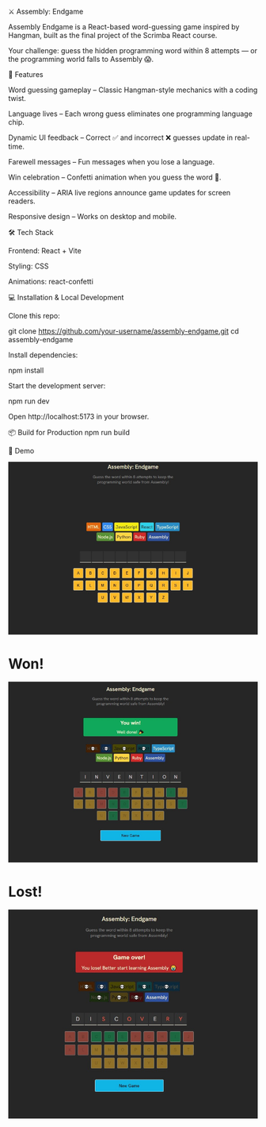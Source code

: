 ⚔️ Assembly: Endgame

Assembly Endgame is a React-based word-guessing game inspired by Hangman, built as the final project of the Scrimba React course.

Your challenge: guess the hidden programming word within 8 attempts — or the programming world falls to Assembly 😱.

🚀 Features

Word guessing gameplay – Classic Hangman-style mechanics with a coding twist.

Language lives – Each wrong guess eliminates one programming language chip.

Dynamic UI feedback – Correct ✅ and incorrect ❌ guesses update in real-time.

Farewell messages – Fun messages when you lose a language.

Win celebration – Confetti animation when you guess the word 🎊.

Accessibility – ARIA live regions announce game updates for screen readers.

Responsive design – Works on desktop and mobile.

🛠 Tech Stack

Frontend: React + Vite

Styling: CSS

Animations: react-confetti

💻 Installation & Local Development

Clone this repo:

git clone https://github.com/your-username/assembly-endgame.git
cd assembly-endgame

Install dependencies:

npm install

Start the development server:

npm run dev

Open http://localhost:5173
in your browser.

📦 Build for Production
npm run build

📸 Demo

![project-screenshot1](./images/project-screenshot0.jpg)

# Won!

![project-screenshot2](./images/project-screenshot1.jpg)

# Lost!

![project-screenshot1](./images/project-screenshot2.jpg)
